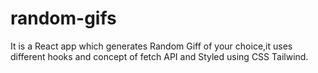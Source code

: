 # random-gifs
It is a React app which generates Random Giff of your choice,it uses different hooks and concept of fetch API and Styled using CSS Tailwind.
